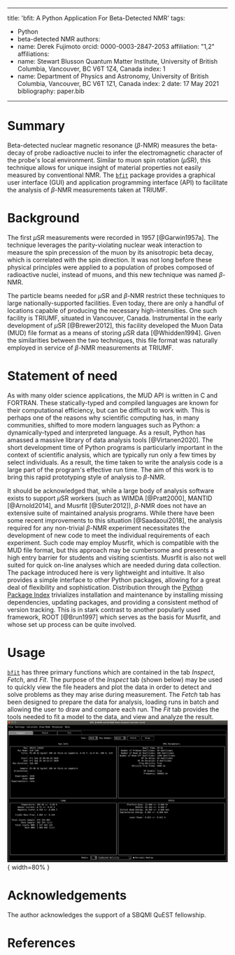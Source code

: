 <!--
JOSS welcomes submissions from broadly diverse research areas. For this reason, we require that authors include in the paper some sentences that explain the software functionality and domain of use to a non-specialist reader. We also require that authors explain the research applications of the software. The paper should be between 250-1000 words.

Your paper should include:

    A list of the authors of the software and their affiliations, using the correct format (see the example below).
    A list of key references, including to other software addressing related needs. Note that the references should include full names of venues, e.g., journals and conferences, not abbreviations only understood in the context of a specific discipline.
    Mention (if applicable) a representative set of past or ongoing research projects using the software and recent scholarly publications enabled by it.
-->

---
title: 'bfit: A Python Application For Beta-Detected NMR'
tags:
  - Python
  - beta-detected NMR
authors:
  - name: Derek Fujimoto
    orcid: 0000-0003-2847-2053
    affiliation: "1,2"
affiliations:
 - name: Stewart Blusson Quantum Matter Institute, University of British Columbia, Vancouver, BC V6T 1Z4, Canada
   index: 1
 - name: Department of Physics and Astronomy, University of British Columbia, Vancouver, BC V6T 1Z1, Canada
   index: 2
date: 17 May 2021
bibliography: paper.bib
---

# Summary

<!---A summary describing the high-level functionality and purpose of the software for a diverse, non-specialist audience.--->
Beta-detected nuclear magnetic resonance ($\beta$-NMR) measures the beta-decay of probe radioactive nuclei to infer the electromagnetic character of the probe's local environment. Similar to muon spin rotation ($\mu$SR), this technique allows for unique insight of material properties not easily measured by conventional NMR. The [`bfit`] package provides a graphical user interface (GUI) and application programming interface (API) to facilitate the analysis of $\beta$-NMR measurements taken at TRIUMF.

# Background

The first $\mu$SR measurements were recorded in 1957 [@Garwin1957a]. The technique leverages the parity-violating nuclear weak interaction to measure the spin precession of the muon by its anisotropic beta decay, which is correlated with the spin direction. It was not long before these physical principles were applied to a population of probes composed of radioactive nuclei, instead of muons, and this new technique was named $\beta$-NMR.

The particle beams needed for $\mu$SR and $\beta$-NMR restrict these techniques to large nationally-supported facilities. Even today, there are only a handful of locations capable of producing the necessary high-intensities. One such facility is TRIUMF, situated in Vancouver, Canada. Instrumental in the early development of $\mu$SR [@Brewer2012], this facility developed the Muon Data (MUD) file format as a means of storing $\mu$SR data [@Whidden1994]. Given the similarities between the two techniques, this file format was naturally employed in service of $\beta$-NMR measurements at TRIUMF.

# Statement of need

As with many older science applications, the MUD API is written in C and FORTRAN. These statically-typed and compiled languages are known for their computational efficiency, but can be difficult to work with. This is perhaps one of the reasons why scientific computing has, in many communities, shifted to more modern languages such as Python: a dynamically-typed and interpreted language. As a result, Python has amassed a massive library of data analysis tools [@Virtanen2020]. The short development time of Python programs is particularly important in the context of scientific analysis, which are typically run only a few times by select individuals. As a result, the time taken to write the analysis code is a large part of the program's effective run time. The aim of this work is to bring this rapid prototyping style of analysis to $\beta$-NMR.

It should be acknowledged that, while a large body of analysis software exists to support $\mu$SR workers (such as WIMDA [@Pratt2000], MANTID [@Arnold2014], and Musrfit [@Suter2012]), $\beta$-NMR does not have an extensive suite of maintained analysis programs. While there have been some recent improvements to this situation [@Saadaoui2018], the analysis required for any non-trivial $\beta$-NMR experiment necessitates the development of new code to meet the individual requirements of each experiment. Such code may employ Musrfit, which is compatible with the MUD file format, but this approach may be cumbersome and presents a high entry barrier for students and visiting scientists. Musrfit is also not well suited for quick on-line analyses which are needed during data collection. The package introduced here is very lightweight and intuitive. It also provides a simple interface to other Python packages, allowing for a great deal of flexibility and sophistication. Distribution through the [Python Package Index](https://pypi.org/project/bfit/) trivializes installation and maintenance by installing missing dependencies, updating packages, and providing a consistent method of version tracking. This is in stark contrast to another popularly used framework, ROOT [@Brun1997] which serves as the basis for Musrfit, and whose set up process can be quite involved.

# Usage

[`bfit`] has three primary functions which are contained in the tab _Inspect_, _Fetch_, and _Fit_. The purpose of the _Inspect_ tab (shown below) may be used to quickly view the file headers and plot the data in order to detect and solve problems as they may arise during measurement. The _Fetch_ tab has been designed to prepare the data for analysis, loading runs in batch and allowing the user to draw and compare each run. The _Fit_ tab provides the tools needed to fit a model to the data, and view and analyze the result.
![The inspection tab of the [`bfit`] GUI.\label{fig:inspect}](inspect_tab.png){ width=80% }

# Acknowledgements

The author acknowledges the support of a SBQMI QuEST fellowship.

# References

[`bfit`]: https://github.com/dfujim/bfit
